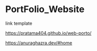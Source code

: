 # PortFolio_Website
link template

https://pratama404.github.io/web-porto/

https://anuraghazra.dev/#home
